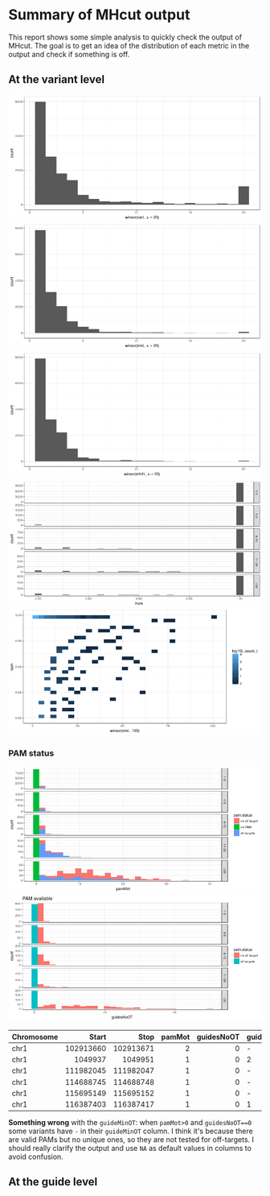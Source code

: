 Summary of MHcut output
=======================

This report shows some simple analysis to quickly check the output of MHcut. The goal is to get an idea of the distribution of each metric in the output and check if something is off.

At the variant level
--------------------

![](summaryOutput_files/figure-markdown_github/var-1.png)![](summaryOutput_files/figure-markdown_github/var-2.png)![](summaryOutput_files/figure-markdown_github/var-3.png)![](summaryOutput_files/figure-markdown_github/var-4.png)![](summaryOutput_files/figure-markdown_github/var-5.png)

### PAM status

![](summaryOutput_files/figure-markdown_github/pam-1.png)![](summaryOutput_files/figure-markdown_github/pam-2.png)

| Chromosome |      Start|       Stop|  pamMot|  guidesNoOT| guideMinOT |
|:-----------|----------:|----------:|-------:|-----------:|:-----------|
| chr1       |  102913660|  102913671|       2|           0| -          |
| chr1       |    1049937|    1049951|       1|           0| 2          |
| chr1       |  111982045|  111982047|       1|           0| -          |
| chr1       |  114688745|  114688748|       1|           0| -          |
| chr1       |  115695149|  115695152|       1|           0| -          |
| chr1       |  116387403|  116387417|       1|           0| 1          |

**Something wrong** with the `guideMinOT`: when `pamMot>0` and `guidesNoOT==0` some variants have `-` in their `guideMinOT` column. I think it's because there are valid PAMs but no unique ones, so they are not tested for off-targets. I should really clarify the output and use `NA` as default values in columns to avoid confusion.

At the guide level
------------------
